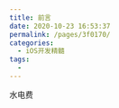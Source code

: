 ```yaml
---
title: 前言
date: 2020-10-23 16:53:37
permalink: /pages/3f0170/
categories: 
  - iOS开发精髓
tags: 
  - 
---
```


水电费
